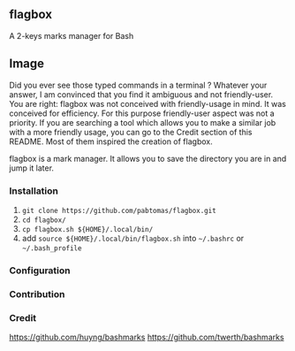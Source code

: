 ## flagbox

A 2-keys marks manager for Bash

## Image

Did you ever see those typed commands in a terminal ? Whatever your answer, I
am convinced that you find it ambiguous and not friendly-user. You are right:
flagbox was not conceived with friendly-usage in mind. It was conceived for
efficiency. For this purpose friendly-user aspect was not a priority. If you
are searching a tool which allows you to make a similar job with a more
friendly usage, you can go to the Credit section of this README. Most of them
inspired the creation of flagbox.

flagbox is a mark manager. It allows you to save the directory you are in and
jump it later.

### Installation

1. `git clone https://github.com/pabtomas/flagbox.git`
2. `cd flagbox/`
3. `cp flagbox.sh ${HOME}/.local/bin/`
4. add `source ${HOME}/.local/bin/flagbox.sh` into `~/.bashrc` or `~/.bash_profile`

### Configuration

### Contribution

### Credit

https://github.com/huyng/bashmarks
https://github.com/twerth/bashmarks
